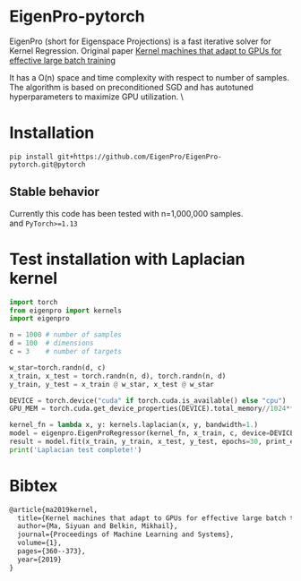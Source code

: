 # EigenPro-pytorch

EigenPro (short for Eigenspace Projections) is a fast iterative solver for Kernel Regression.
Original paper [Kernel machines that adapt to GPUs for effective large batch training](https://arxiv.org/abs/1806.06144)

It has a O(n) space and time complexity with respect to number of samples. \
The algorithm is based on preconditioned SGD and has autotuned hyperparameters to maximize GPU utilization. \

# Installation
```
pip install git+https://github.com/EigenPro/EigenPro-pytorch.git@pytorch
```
## Stable behavior
Currently this code has been tested with n=1,000,000 samples.\
and `PyTorch>=1.13`


# Test installation with Laplacian kernel
```python
import torch
from eigenpro import kernels
import eigenpro

n = 1000 # number of samples
d = 100  # dimensions
c = 3    # number of targets

w_star=torch.randn(d, c)
x_train, x_test = torch.randn(n, d), torch.randn(n, d)
y_train, y_test = x_train @ w_star, x_test @ w_star

DEVICE = torch.device("cuda" if torch.cuda.is_available() else "cpu")
GPU_MEM = torch.cuda.get_device_properties(DEVICE).total_memory//1024**3 - 1 # GPU memory in GB, keeping aside 1GB for safety

kernel_fn = lambda x, y: kernels.laplacian(x, y, bandwidth=1.)
model = eigenpro.EigenProRegressor(kernel_fn, x_train, c, device=DEVICE)
result = model.fit(x_train, y_train, x_test, y_test, epochs=30, print_every=5, mem_gb=GPU_MEM)
print('Laplacian test complete!')
```

# Bibtex
```latex
@article{ma2019kernel,
  title={Kernel machines that adapt to GPUs for effective large batch training},
  author={Ma, Siyuan and Belkin, Mikhail},
  journal={Proceedings of Machine Learning and Systems},
  volume={1},
  pages={360--373},
  year={2019}
}
```

